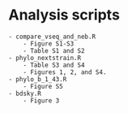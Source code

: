 # Analysis scripts #
    - compare_vseq_and_neb.R
        - Figure S1-S3
        - Table S1 and S2
    - phylo_nextstrain.R
        - Table S3 and S4
        - Figures 1, 2, and S4. 
    - phylo_b_1_43.R
        - Figure S5
    - bdsky.R
        - Figure 3
         


